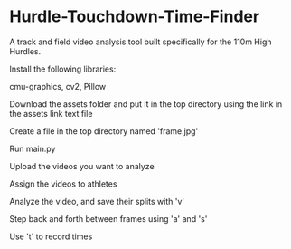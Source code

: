 # Hurdle-Touchdown-Time-Finder

A track and field video analysis tool built specifically for the 110m High Hurdles.

Install the following libraries:

cmu-graphics,
cv2,
Pillow

Download the assets folder and put it in the top directory using the link in the assets link text file

Create a file in the top directory named 'frame.jpg'

Run main.py

Upload the videos you want to analyze

Assign the videos to athletes

Analyze the video, and save their splits with 'v'

Step back and forth between frames using 'a' and 's'

Use 't' to record times


